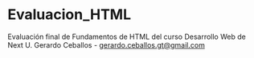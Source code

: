 # Evaluacion_HTML
Evaluación final de Fundamentos de HTML del curso Desarrollo Web de Next U.
Gerardo Ceballos - gerardo.ceballos.gt@gmail.com
